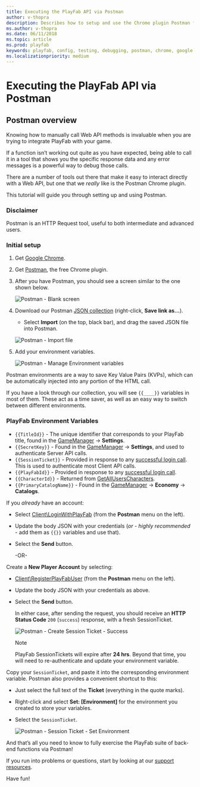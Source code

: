 ```yaml
---
title: Executing the PlayFab API via Postman
author: v-thopra
description: Describes how to setup and use the Chrome plugin Postman for debugging your PlayFab API calls.
ms.author: v-thopra
ms.date: 06/11/2018
ms.topic: article
ms.prod: playfab
keywords: playfab, config, testing, debugging, postman, chrome, google
ms.localizationpriority: medium
---
```


# Executing the PlayFab API via Postman

## Postman overview

Knowing how to manually call Web API methods is invaluable when you are trying to integrate PlayFab with your game.

If a function isn’t working out quite as you have expected, being able to call it in a tool that shows you the specific response data and any error messages is a powerful way to debug those calls.

There are a number of tools out there that make it easy to interact directly with a Web API, but one that we *really* like is the Postman Chrome plugin.

This tutorial will guide you through setting up and using Postman.

### Disclaimer

Postman is an HTTP Request tool, useful to both intermediate and advanced users.

### Initial setup

1. Get [Google Chrome](https://google.com/chrome).
2. Get [Postman](https://www.getpostman.com/), the free Chrome plugin.
3. After you have Postman, you should see a screen similar to the one shown below.

   ![Postman - Blank screen](media/tutorials/postman-blank-screen.png)  

3. Download our Postman [JSON collection](https://aka.ms/playfabpostmanjsondownload) (right-click, **Save link as...**).
    - Select **Import** (on the top, black bar), and drag the saved JSON file into Postman.

   ![Postman - Import file](media/tutorials/postman-import-file.png)  

4. Add your environment variables.

   ![Postman - Manage Environment variables](media/tutorials/postman-manage-environment-variables.png)  

Postman environments are a way to save Key Value Pairs (KVPs), which can be automatically injected into any portion of the HTML call.

If you have a look through our collection, you will see `{{____}}` variables in most of them. These act as a time saver, as well as an easy way to switch between different environments.

### PlayFab Environment Variables

- `{{TitleId}}` - The unique identifier that corresponds to your PlayFab title, found in the [GameManager](https://developer.playfab.com/) -> **Settings**.
- `{{SecretKey}}` - Found in the [GameManager](https://developer.playfab.com/) -> **Settings**, and used to authenticate Server API calls.
- `{{SessionTicket}}` - Provided in response to any [successful login call](xref:titleid.playfabapi.com.client.authentication). This is used to authenticate most Client API calls.
- `{{PlayFabId}}` - Provided in response to any [successful login call](xref:titleid.playfabapi.com.client.authentication).
- `{{CharacterId}}` - Returned from [GetAllUsersCharacters](xref:titleid.playfabapi.com.client.characters.getalluserscharacters).
- `{{PrimaryCatalogName}}` - Found in the [GameManager](https://developer.playfab.com/) -> **Economy** -> **Catalogs**.

If you *already* have an account:

- Select [Client\LoginWithPlayFab](xref:titleid.playfabapi.com.client.authentication.loginwithplayfab) (from the **Postman** menu on the left).
- Update the body JSON with your credentials (*or* - *highly recommended* - add them as `{{}}` variables and use that).
- Select the **Send** button.

   -OR-

Create a **New Player Account** by selecting:

- [Client\RegisterPlayFabUser](xref:titleid.playfabapi.com.client.authentication.registerplayfabuser) (from the **Postman** menu on the left).
- Update the body JSON with your credentials as above.
- Select the **Send** button.

   In either case, after sending the request, you should receive an **HTTP Status Code** `200` (`success`) response, with a fresh SessionTicket.

   ![Postman - Create Session Ticket - Success](media/tutorials/postman-create-session-ticket-success.png)  

   > [!NOTE]
   > PlayFab SessionTickets will expire after **24 hrs**. Beyond that time, you will need to re-authenticate and update your environment variable.

Copy your `SessionTicket`, and paste it into the corresponding environment variable. Postman also provides a convenient shortcut to this:

- Just select the full text of the **Ticket** (everything in the quote marks).
- Right-click and select **Set: [Environment]** for the environment you created to store your variables.
- Select the `SessionTicket`.

   ![Postman - Session Ticket - Set Environment](media/tutorials/postman-session-ticket-set-environment.png)  

And that’s all you need to know to fully exercise the PlayFab suite of back-end functions via Postman!

If you run into problems or questions, start by looking at our [support resources](https://community.playfab.com/).

Have fun!
